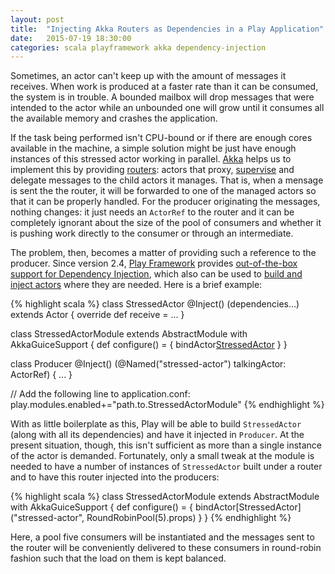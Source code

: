 ```yaml
---
layout: post
title:  "Injecting Akka Routers as Dependencies in a Play Application"
date:   2015-07-19 18:30:00
categories: scala playframework akka dependency-injection
---
```


Sometimes, an actor can't keep up with the amount of messages it receives. When work is produced at a faster rate than it can be consumed, the system is in trouble. A bounded mailbox will drop messages that were intended to the actor while an unbounded one will grow until it consumes all the available memory and crashes the application.

If the task being performed isn't CPU-bound or if there are enough cores available in the machine, a simple solution might be just have enough instances of this stressed actor working in parallel. [Akka](http://akka.io) helps us to implement this by providing [routers](http://doc.akka.io/docs/akka/snapshot/scala/routing.html): actors that proxy, [supervise](http://doc.akka.io/docs/akka/snapshot/scala/routing.html#Supervision) and delegate messages to the child actors it manages. That is, when a mensage is sent the the router, it will be forwarded to one of the managed actors so that it can be properly handled. For the producer originating the messages, nothing changes: it just needs an `ActorRef` to the router and it can be completely ignorant about the size of the pool of consumers and whether it is pushing work directly to the consumer or through an intermediate.

The problem, then, becomes a matter of providing such a reference to the producer. Since version 2.4, [Play Framework](https://www.playframework.com/) provides [out-of-the-box support for Dependency Injection](https://www.playframework.com/documentation/2.4.x/ScalaDependencyInjection), which also can be used to [build and inject actors](https://www.playframework.com/documentation/2.4.x/ScalaAkka#Dependency-injecting-actors) where they are needed. Here is a brief example:

{% highlight scala %}
class StressedActor @Inject() (dependencies...) extends Actor {
  override def receive = ...
}

class StressedActorModule extends AbstractModule with AkkaGuiceSupport {
  def configure() = {
    bindActor[StressedActor]("stressed-actor")
  }
}

class Producer @Inject() (@Named("stressed-actor") talkingActor: ActorRef) {
  ...
}

// Add the following line to application.conf:
play.modules.enabled+="path.to.StressedActorModule"
{% endhighlight %}

With as little boilerplate as this, Play will be able to build `StressedActor` (along with all its dependencies) and have it injected in `Producer`. At the present situation, though, this isn't sufficient as more than a single instance of the actor is demanded. Fortunately, only a small tweak at the module is needed to have a number of instances of `StressedActor` built under a router and to have this router injected into the producers:

{% highlight scala %}
class StressedActorModule extends AbstractModule with AkkaGuiceSupport {
  def configure() = {
    bindActor[StressedActor]("stressed-actor", RoundRobinPool(5).props)
  }
}
{% endhighlight %}

Here, a pool five consumers will be instantiated and the messages sent to the router will be conveniently delivered to these consumers in round-robin fashion such that the load on them is kept balanced.
